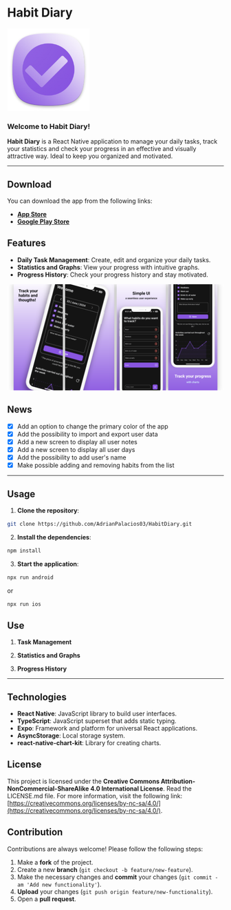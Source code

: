 # Habit Diary

![Habit Diary Logo](./assets/images/readme-logo.png)

### Welcome to **Habit Diary**!

**Habit Diary** is a React Native application to manage your daily tasks, track your statistics and check your progress in an effective and visually attractive way. Ideal to keep you organized and motivated.

---

## Download

You can download the app from the following links:

- **[App Store](https://apps.apple.com/us/app/habit-diary/id6504735205/)**
- **[Google Play Store](https://play.google.com/store/apps/details?id=com.palacios.habitdiary)** 


## Features

- **Daily Task Management**: Create, edit and organize your daily tasks.
- **Statistics and Graphs**: View your progress with intuitive graphs.
- **Progress History**: Check your progress history and stay motivated.

![Task Management Screenshot](./assets/images/readme-features.png)

## News

- [x] Add an option to change the primary color of the app
- [x] Add the possibility to import and export user data
- [x] Add a new screen to display all user notes
- [x] Add a new screen to display all user days
- [x] Add the possibility to add user's name
- [x] Make possible adding and removing habits from the list

---

## Usage

1. **Clone the repository**:
 ```sh
 git clone https://github.com/AdrianPalacios03/HabitDiary.git
 ```
2. **Install the dependencies**:
 ```sh
 npm install
 ```
3. **Start the application**:
 ```sh
 npx run android
 ```
 or
 ```sh
npx run ios
```

## Use
1. **Task Management**

2. **Statistics and Graphs**

3. **Progress History**

---

## Technologies


- **React Native**: JavaScript library to build user interfaces.
- **TypeScript**: JavaScript superset that adds static typing.
- **Expo**: Framework and platform for universal React applications.
- **AsyncStorage**: Local storage system.
- **react-native-chart-kit**: Library for creating charts.


## License
This project is licensed under the **Creative Commons Attribution-NonCommercial-ShareAlike 4.0 International License**. Read the LICENSE.md file. For more information, visit the following link: [https://creativecommons.org/licenses/by-nc-sa/4.0/](https://creativecommons.org/licenses/by-nc-sa/4.0/).

## Contribution

Contributions are always welcome! Please follow the following steps:

1. Make a **fork** of the project.
2. Create a new **branch** (`git checkout -b feature/new-feature`).
3. Make the necessary changes and **commit** your changes (`git commit -am 'Add new functionality'`).
4. **Upload** your changes (`git push origin feature/new-functionality`).
5. Open a **pull request**.